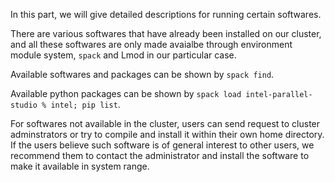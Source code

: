 In this part, we will give detailed descriptions for running certain softwares.

There are various softwares that have already been installed on our cluster, and all these softwares are only made avaialbe through environment module system, `spack` and Lmod in our particular case.

Available softwares and packages can be shown by `spack find`.

Available python packages can be shown by `spack load intel-parallel-studio % intel; pip list`.

For softwares not available in the cluster, users can send request to cluster adminstrators or try to compile and install it within their own home directory. If the users believe such software is of general interest to other users, we recommend them to contact the administrator and install the software to make it available in system range.
